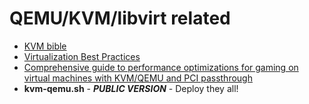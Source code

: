 QEMU/KVM/libvirt related
===================
* [KVM bible](https://doc.opensuse.org/documentation/leap/virtualization/html/book.virt/)
* [Virtualization Best Practices](https://documentation.suse.com/sles/15-SP1/pdf/article-vt-best-practices_color_en.pdf)
* [Comprehensive guide to performance optimizations for gaming on virtual machines with KVM/QEMU and PCI passthrough](https://mathiashueber.com/performance-tweaks-gaming-on-virtual-machines/)
* __kvm-qemu.sh__ - ___PUBLIC VERSION___ -  Deploy they all!
